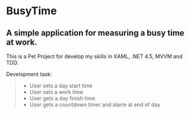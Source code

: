 BusyTime========A simple application for measuring a busy time at work.--------------This is a Pet Project for develop my skills in XAML, .NET 4.5, MVVM and TDD.Development task:>* User sets a day start time>* User sets a work time>* User gets a day finish time>* User gets a countdown timer and alarm at end of day